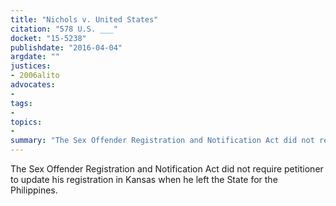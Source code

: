 ```yaml
---
title: "Nichols v. United States"
citation: "578 U.S. ___"
docket: "15-5238"
publishdate: "2016-04-04"
argdate: ""
justices:
- 2006alito
advocates:
- 
tags:
- 
topics:
- 
summary: "The Sex Offender Registration and Notification Act did not require petitioner to update his registration in Kansas when he left the State for the Philippines."
---
```

The Sex Offender Registration and Notification Act did not require petitioner to update his registration in Kansas when he left the State for the Philippines.

